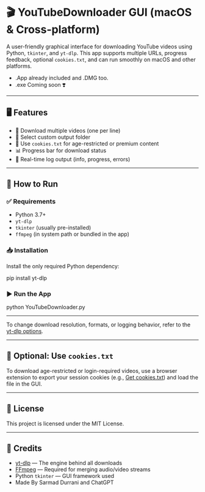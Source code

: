 # 🎬 YouTubeDownloader GUI (macOS & Cross-platform)

A user-friendly graphical interface for downloading YouTube videos using Python, `tkinter`, and `yt-dlp`. This app supports multiple URLs, progress feedback, optional `cookies.txt`, and can run smoothly on macOS and other platforms.  
- .App already included and .DMG too.  
- .exe Coming soon ❣️  
---

## 🖥️ Features

- 🎯 Download multiple videos (one per line)
- 📂 Select custom output folder
- 🍪 Use `cookies.txt` for age-restricted or premium content
- 📊 Progress bar for download status
- 📄 Real-time log output (info, progress, errors)

---

## 🚀 How to Run

### ✅ Requirements

- Python 3.7+
- `yt-dlp`
- `tkinter` (usually pre-installed)
- `ffmpeg` (in system path or bundled in the app)

### 📥 Installation

Install the only required Python dependency:


pip install yt-dlp 


### ▶️ Run the App


python YouTubeDownloader.py


---


To change download resolution, formats, or logging behavior, refer to the [yt-dlp options](https://github.com/yt-dlp/yt-dlp#usage-and-options).

---

## 📂 Optional: Use `cookies.txt`

To download age-restricted or login-required videos, use a browser extension to export your session cookies (e.g., [Get cookies.txt](https://chrome.google.com/webstore/detail/get-cookiestxt/lopibhbgjfmmagieklknhmkomaindhoi)) and load the file in the GUI.

---

## 📃 License

This project is licensed under the MIT License.

---

## 🙌 Credits

- [yt-dlp](https://github.com/yt-dlp/yt-dlp) — The engine behind all downloads  
- [FFmpeg](https://ffmpeg.org/) — Required for merging audio/video streams  
- Python `tkinter` — GUI framework used
- Made By Sarmad Durrani and ChatGPT

